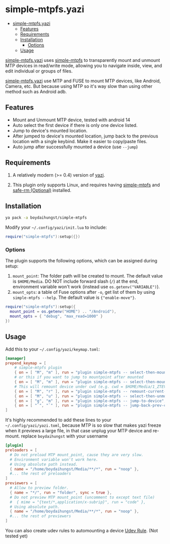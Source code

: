 # simple-mtpfs.yazi

<!--toc:start-->

- [simple-mtpfs.yazi](#simple-mtpfsyazi)
  - [Features](#features)
  - [Requirements](#requirements)
  - [Installation](#installation)
    - [Options](#options)
  - [Usage](#usage)
  <!--toc:end-->

[simple-mtpfs.yazi](https://github.com/boydaihungst/simple-mtpfs.yazi)
uses [simple-mtpfs](https://github.com/phatina/simple-mtpfs/wiki) to
transparently mount and unmount MTP devices in read/write mode, allowing you to
navigate inside, view, and edit individual or groups of files.

[simple-mtpfs.yazi](https://github.com/boydaihungst/simple-mtpfs.yazi) use MTP
and FUSE
to mount MTP devices, like Android, Camera, etc. But because using MTP so it's
way slow
than using other method such as Android adb.

## Features

- Mount and Unmount MTP device, tested with android 14
- Auto select the first device if there is only one device listed.
- Jump to device's mounted location.
- After jumped to device's mounted location, jump back to the previous location
  with a single keybind.
  Make it easier to copy/paste files.
- Auto jump after successfully mounted a device (use `--jump`)

## Requirements

1. A relatively modern (>= 0.4) version of
   [yazi](https://github.com/sxyazi/yazi).

2. This plugin only supports Linux, and requires having
   [simple-mtpfs](https://github.com/phatina/simple-mtpfs/wiki) and [safe-rm (Optional)](https://launchpad.net/safe-rm)
   installed.

## Installation

```sh
ya pack -a boydaihungst/simple-mtpfs
```

Modify your `~/.config/yazi/init.lua` to include:

```lua
require("simple-mtpfs"):setup({})
```

### Options

The plugin supports the following options, which can be assigned during setup:

1. `mount_point`: The folder path will be created to mount. The default value is
   `$HOME/Media`. DO NOT include forward slash (`/`) at the end,
   environment variable won't work (instead use `os.getenv("VARIABLE")`).
2. `mount_opts`: a table of Fuse options after `-o`, get list of them by using
   `simple-mtpfs --help`. The default value is `{"enable-move"}`.

```lua
require("simple-mtpfs"):setup({
  mount_point = os.getenv("HOME") .. "/Android"),
  mount_opts = { "debug", "max_read=1000" }
})
```

## Usage

Add this to your `~/.config/yazi/keymap.toml`:

```toml
[manager]
prepend_keymap = [
    # simple-mtpfs plugin
    { on = [ "M", "m" ], run = "plugin simple-mtpfs -- select-then-mount", desc = "Select device then mount" },
    # or this if you want to jump to mountpoint after mounted
    { on = [ "M", "m" ], run = "plugin simple-mtpfs -- select-then-mount --jump", desc = "Select device to mount and jump to its mount point" },
    # This will remount device under cwd (e.g. cwd = $HOME/Media/1_ZTEV5/Downloads/, device mountpoint = $HOME/Media/1_ZTEV5/)
    { on = [ "M", "r" ], run = "plugin simple-mtpfs -- remount-current-cwd-device", desc = "Remount device under cwd" },
    { on = [ "M", "u" ], run = "plugin simple-mtpfs -- select-then-unmount", desc = "Select device then unmount" },
    { on = [ "g", "m" ], run = "plugin simple-mtpfs -- jump-to-device", desc = "Select device then jump to its mount point" },
    { on = [ "`", "`" ], run = "plugin simple-mtpfs -- jump-back-prev-cwd", desc = "Jump back to the position before jumped to device" },
]
```

It's highly recommended to add these lines to your `~/.config/yazi/yazi.toml`,
because MTP is so slow that makes yazi freeze when it previews a large file,
in that case unplug your MTP device and re-mount. replace `boydaihungst` with your username

```toml
[plugin]
preloaders = [
  # Do not preload MTP mount_point, cause they are very slow.
  # Environment variable won't work here.
  # Using absolute path instead.
  { name = "/home/boydaihungst/Media/**/*", run = "noop" },
  #... the rest of preloaders
]
previewers = [
  # Allow to preview folder.
  { name = "*/", run = "folder", sync = true },
  # Do not preview MTP mount_point (uncomment to except text file)
  #  { mime = "{text/*,application/x-subrip}", run = "code" },
  # Using absolute path.
  { name = "/home/boydaihungst/Media/**/*", run = "noop" },
  #... the rest of previewers
]
```

You can also create udev rules to automounting a device [Udev Rule](https://github.com/phatina/simple-mtpfs/wiki#udev-rule). (Not tested yet)
